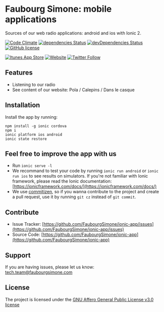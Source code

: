 Faubourg Simone: mobile applications
========
Sources of our web radio applications: android and ios with Ionic 2.

[![Code Climate](https://codeclimate.com/github/codeclimate/codeclimate/badges/gpa.svg)](https://codeclimate.com/github/codeclimate/codeclimate)
[![dependencies Status](https://david-dm.org/faubourgsimone/ionic-app/status.svg)](https://david-dm.org/faubourgsimone/ionic-app)
[![devDependencies Status](https://david-dm.org/faubourgsimone/ionic-app/dev-status.svg)](https://david-dm.org/faubourgsimone/ionic-app?type=dev)
[![GitHub license](https://img.shields.io/badge/license-AGPLv3-blue.svg)](https://raw.githubusercontent.com/FaubourgSimone/ionic-app/master/LICENSE)

[![Itunes App Store](https://img.shields.io/itunes/v/617687434.svg)](https://itunes.apple.com/fr/app/faubourg-simone-radio/id617687434)
[![Website](https://img.shields.io/website-up-down-green-red/http/shields.io.svg?label=faubourgsimone.paris)](http://faubourgsimone.paris/)
[![Twitter Follow](https://img.shields.io/twitter/follow/faubourgsimone.svg?style=social&label=Follow)](https://twitter.com/faubourgsimone)


Features
--------
- Listening to our radio
- See content of our website: Pola / Calepins / Dans le casque


Installation
------------
Install the app by running:
```
npm install -g ionic cordova
npm i
ionic platform ios android
ionic state restore
```

Feel free to improve the app with us
------------------------------------

- Run `ionic serve -l`
- We recommand to test your code by running `ionic run android` or `ionic run ios` to see results on simulators. If you're not familiar with Ionic framework, please read the Ionic documentation: [https://ionicframework.com/docs/](https://ionicframework.com/docs/)
- We use [commitizen](https://github.com/commitizen/cz-cli), so if you wanna contribute to the project and create a pull request, use it by running `git cz` instead of `git commit`.


Contribute
----------
- Issue Tracker: [https://github.com/FaubourgSimone/ionic-app/issues](https://github.com/FaubourgSimone/ionic-app/issues)
- Source Code: [https://github.com/FaubourgSimone/ionic-app](https://github.com/FaubourgSimone/ionic-app)

Support
-------
If you are having issues, please let us know: tech.team@faubourgsimone.com

License
-------
The project is licensed under the [GNU Affero General Public License v3.0 license](LICENSE)
